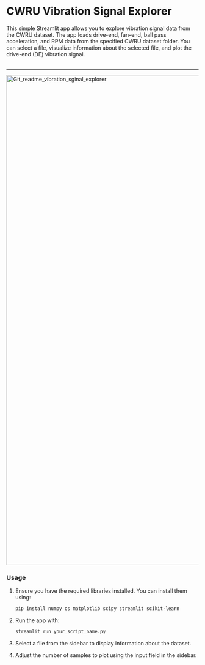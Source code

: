 <h1>CWRU Vibration Signal Explorer</h1>
This simple Streamlit app allows you to explore vibration signal data from the CWRU dataset. The app loads drive-end, fan-end, ball pass acceleration, and RPM data from the specified CWRU dataset folder. You can select a file, visualize information about the selected file, and plot the drive-end (DE) vibration signal.
<br><br>
<hr>
<img width="1280" alt="Git_readme_vibration_sginal_explorer" src="https://github.com/nameerakhter/Vibration_signal_analysis/assets/120779958/827bd972-0871-4d42-b781-dfbc39539211">
 
 <h3>Usage</h3>

1. Ensure you have the required libraries installed. You can install them using:

    ```bash
    pip install numpy os matplotlib scipy streamlit scikit-learn
    ```

2. Run the app with:

    ```bash
    streamlit run your_script_name.py
    ```

3. Select a file from the sidebar to display information about the dataset.

4. Adjust the number of samples to plot using the input field in the sidebar.

